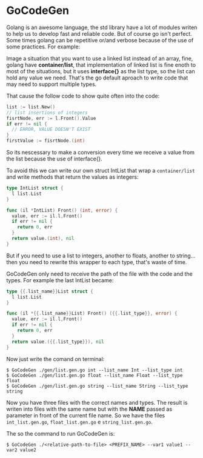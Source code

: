 # GoCodeGen

Golang is an awesome language, the std library have a lot of modules writen to help us to develop fast and reliable code. But of course go isn't perfect. Some times golang can be repetitive or/and verbose because of the use of some practices. For example:

Image a situation that you want to use a linked list instead of an array, fine, golang have **container/list**, that implementation of linked list is fine enoth to most of the situations, but it uses **interface{}** as the list type, so the list can hold any value we need. That's the go default aproach to write code that may need to support multiple types.

That cause the follow code to show quite often into the code:

```go
list := list.New()
// list insertions of integers
fisrtNode, err := l.Front().Value
if err != nil {
  // ERROR, VALUE DOESN'T EXIST
}
firstValue := fisrtNode.(int)
```

So its nescessary to make a conversion every time we receive a value from the list because the use of interface{}.

To avoid this we can write our own struct IntList that wrap a `container/list` and write methods that return the values as integers:

```go
type IntList struct {
  l list.List
}

func (il *IntList) Front() (int, error) {
  value, err := il.l,Front()
  if err != nil {
    return 0, err
  }
  return value.(int), nil
}
```

But if you need to use a list to integers, another to floats, another to string... then you need to rewrite this wrapper to each type, that's waste of time.

GoCodeGen only need to receive the path of the file with the code and the types. For example the last IntList became:

```go
type {{.list_name}}List struct {
  l list.List
}

func (il *{{.list_name}}List) Front() ({{.list_type}}, error) {
  value, err := il.l,Front()
  if err != nil {
    return 0, err
  }
  return value.({{.list_type}}), nil
}
```

Now just write the comand on terminal:

```shell
$ GoCodeGen ./gen/list.gen.go int --list_name Int --list_type int
$ GoCodeGen ./gen/list.gen.go float --list_name Float --list_type float
$ GoCodeGen ./gen/list.gen.go string --list_name String --list_type string
```

Now you have three files with the correct names and types. The result is writen into files with the same name but with the **NAME** passed as parameter in front of the current file name. So we have the files `int_list.gen.go`, `float_list.gen.go` e `string_list.gen.go`.

The so the command to run GoCodeGen is:

```
$ GoCodeGen ./<relative-path-to-file> <PREFIX_NAME> --var1 value1 --var2 value2
```